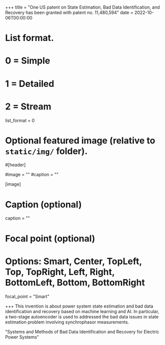 +++
title = "One US patent on State Estimation, Bad Data Identification, and Recovery has been granted with patent no. 11,480,594"
date = 2022-10-06T00:00:00

# List format.
#   0 = Simple
#   1 = Detailed
#   2 = Stream
list_format = 0

# Optional featured image (relative to `static/img/` folder).
#[header]

#image = ""
#caption = ""

[image]
  # Caption (optional)
  caption = ""
  
  # Focal point (optional)
  # Options: Smart, Center, TopLeft, Top, TopRight, Left, Right, BottomLeft, Bottom, BottomRight
  focal_point = "Smart"

+++
This invention is about power system state estimation and bad data identification and recovery based on machine learning and AI. In particular, a two-stage autoencoder is used to addressed the bad data issues in state estimation problem involving synchrophasor measurements.

"Systems and Methods of Bad Data Identification and Recovery for Electric Power Systems"

